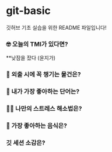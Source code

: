 # git-basic
깃허브 기초 실습을 위한 README 파일입니다!

### 🤓 오늘의 TMI가 있다면?
**낮잠을 잤다 (윤지가)

### 🎒 외출 시에 꼭 챙기는 물건은?


### 🤙 내가 가장 좋아하는 단어는?


### 🧘‍♀️ 나만의 스트레스 해소법은?


### 🍧 가장 좋아하는 음식은?


### 깃 세션 소감은?

